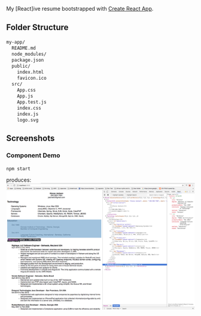 My [React]ive resume bootstrapped with [Create React App](https://github.com/facebookincubator/create-react-app).  

## Folder Structure

```
my-app/
  README.md
  node_modules/
  package.json
  public/
    index.html
    favicon.ico
  src/
    App.css
    App.js
    App.test.js
    index.css
    index.js
    logo.svg
```





## Screenshots

### Component Demo
```sh
npm start
```
produces:
![alt screenshot](https://github.com/jaxonetic-github/react-resume/blob/master/demo-screenshot.png)
